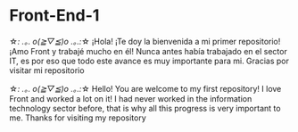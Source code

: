 # Front-End-1

☆*: .｡. o(≧▽≦)o .｡.:*☆
¡Hola! ¡Te doy la bienvenida a mi primer repositorio!
¡Amo Front y trabajé mucho en él!
Nunca antes había trabajado en el sector IT, 
es por eso que todo este avance es muy importante para mi. 
Gracias por visitar mi repositorio

☆*: .｡. o(≧▽≦)o .｡.:*☆
Hello! You are welcome to my first repository!
I love Front and worked a lot on it!
I had never worked in the information technology sector before, 
that is why all this progress is very important to me. 
Thanks for visiting my repository
